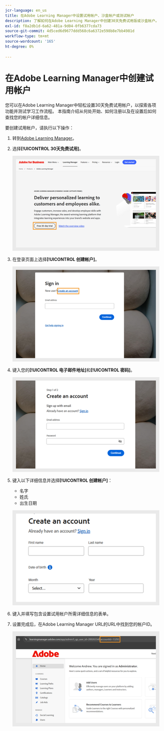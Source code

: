 ```yaml
---
jcr-language: en_us
title: 在Adobe Learning Manager中设置试用帐户、沙盒帐户或测试帐户
description: 了解如何在Adobe Learning Manager中创建30天免费试用版或沙盒帐户。 按照简单的步骤设置您的测试环境并快速开始使用。
exl-id: f8a2db1d-6a62-481a-9d04-0fb6377cda73
source-git-commit: 4d5ced6d9677ddd568c6a6372e598b8e7bb4981d
workflow-type: tm+mt
source-wordcount: '165'
ht-degree: 0%

---
```


# 在Adobe Learning Manager中创建试用帐户

您可以在Adobe Learning Manager中轻松设置30天免费试用帐户，以探索各项功能并测试学习工作流程。 本指南介绍从何处开始、如何注册以及在设置后如何查找您的帐户详细信息。

要创建试用帐户，请执行以下操作：

1. 转到[Adobe Learning Manager](https://business.adobe.com/cn/products/learning-manager/adobe-learning-manager.html)。
2. 选择&#x200B;**[!UICONTROL 30天免费试用]**。

   ![](assets/free-trial.png)

3. 在登录页面上选择&#x200B;**[!UICONTROL 创建帐户]**。

   ![](assets/create-trial-account.png)

4. 键入您的&#x200B;**[!UICONTROL 电子邮件地址]**&#x200B;和&#x200B;**[!UICONTROL 密码]**。

   ![](assets/type-email.png)

5. 键入以下详细信息并选择&#x200B;**[!UICONTROL 创建帐户]**：
   * 名字
   * 姓氏
   * 出生日期

   ![](assets/more-details.png)

6. 键入并填写包含设置试用帐户所需详细信息的表单。
7. 设置完成后，在Adobe Learning Manager URL的URL中找到您的帐户ID。

   ![](assets/account-id-trial.png)

